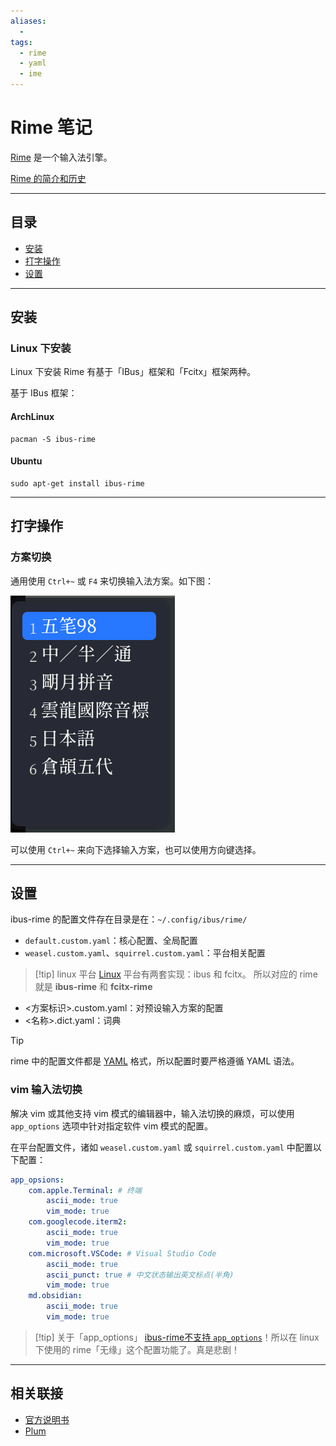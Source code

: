 ```yaml
---
aliases:
  - 
tags:
  - rime
  - yaml
  - ime
---
```

# Rime 笔记

[Rime](https://rime.im) 是一个输入法引擎。

[Rime 的简介和历史](https://github.com/rime/home/wiki/Introduction)

---
## 目录
* [安装](#rime_install)
* [打字操作](#rime_input)
* [设置](#rime_config)

---
## <span id="rime_install">安装</span>

### Linux 下安装

Linux 下安装 Rime 有基于「IBus」框架和「Fcitx」框架两种。

基于 IBus 框架：

#### ArchLinux
```shell
pacman -S ibus-rime
```

#### Ubuntu
```shell
sudo apt-get install ibus-rime
```

---
## <span id="rime_input">打字操作</span>

### 方案切换

通用使用 `Ctrl+~` 或 `F4` 来切换输入法方案。如下图：

![rime_switch_inputmethod](./Rime_Note.assets/rime_switch_inputmethod.png)

可以使用 `Ctrl+~` 来向下选择输入方案，也可以使用方向键选择。

---
## <span id="rime_config">设置</span>

ibus-rime 的配置文件存在目录是在：`~/.config/ibus/rime/`

* `default.custom.yaml`：核心配置、全局配置
* `weasel.custom.yaml`、`squirrel.custom.yaml`：平台相关配置
> [!tip] linux 平台
> [Linux](../Linux/Linux_Note.md) 平台有两套实现：ibus 和 fcitx。
> 所以对应的 rime 就是 **ibus-rime** 和 **fcitx-rime**
* <方案标识>.custom.yaml：对预设输入方案的配置
* <名称>.dict.yaml：词典

> [!tip]
> rime 中的配置文件都是 [YAML](../YAML/YAML_Note.md) 格式，所以配置时要严格遵循 YAML 语法。

### vim 输入法切换

解决 vim 或其他支持 vim 模式的编辑器中，输入法切换的麻烦，可以使用 `app_options` 选项中针对指定软件 vim 模式的配置。

在平台配置文件，诸如 `weasel.custom.yaml` 或 `squirrel.custom.yaml` 中配置以下配置：

```yaml
app_opsions:
	com.apple.Terminal: # 终端  
		ascii_mode: true  
		vim_mode: true  
	com.googlecode.iterm2:  
		ascii_mode: true  
		vim_mode: true  
	com.microsoft.VSCode: # Visual Studio Code  
		ascii_mode: true  
		ascii_punct: true # 中文状态输出英文标点(半角)  
		vim_mode: true  
	md.obsidian:  
		ascii_mode: true  
		vim_mode: true
```

> [!tip] 关于「app_options」
> [ibus-rime不支持 `app_options`](https://github.com/rime/ibus-rime/issues/96)！所以在 linux 下使用的 rime「无缘」这个配置功能了。真是悲剧！

---
## 相关联接

* [官方说明书](https://github.com/rime/home/wiki/UserGuide)
* [Plum](https://github.com/rime/plum)


